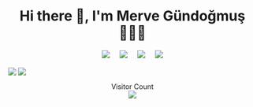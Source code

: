 <h1 align='center'> Hi there 👋, I'm Merve Gündoğmuş 👩🏼‍💻 </h1>

<p align='center'>
  <a href="https://instagram.com/gundogmusmerve"><img src="https://img.shields.io/badge/Instagram-E4405F?style=for-the-badge&logo=instagram&logoColor=white" /></a>&nbsp;&nbsp;&nbsp;&nbsp;
  <a href="https://twitter.com/gundogmusmerve"><img src="https://img.shields.io/badge/twitter-%231DA1F2.svg?&style=for-the-badge&logo=twitter&logoColor=white" /></a>&nbsp;&nbsp;&nbsp;&nbsp;
  <a href="https://www.linkedin.com/in/mervegundogmus/"><img src="https://img.shields.io/badge/linkedin-%230077B5.svg?&style=for-the-badge&logo=linkedin&logoColor=white" /></a>&nbsp;&nbsp;&nbsp;&nbsp;
 <a href="mailto:mervegundogmus@outlook.com"><img src="https://img.shields.io/badge/Outlook-0078D4.svg?&style=for-the-badge&logo=microsoft%20outlook&logoColor=white" /></a>
</p>

<a href="https://github.com/mervegundogmus"><img align="center" src="https://github-readme-stats.vercel.app/api?username=mervegundogmus&show_icons=true&bg_color=0d1117&text_color=bdc3c7&title_color=f1c40f&icon_color=f1c40f&hide_border=true" /></a>
<a href="https://github.com/mervegundogmus"><img align="center" src="https://github-readme-stats.vercel.app/api/top-langs/?username=mervegundogmus&bg_color=0d1117&text_color=bdc3c7&title_color=f1c40f&hide_border=true&layout=compact&langs_count=10&hide=asp.net" /></a>

<p align="center"> 
  Visitor Count<br>
  <img src="https://profile-counter.glitch.me/mervegundogmus/count.svg" />
</p>
